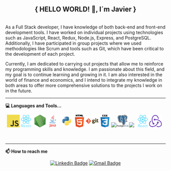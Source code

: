 <h2 align='center'>{ HELLO WORLD! 👋, I´m Javier }</h2>
</hr>
</br>
As a Full Stack developer, I have knowledge of both back-end and front-end development tools. I have worked on individual projects using technologies such as JavaScript, React, Redux, Node.js, Express, and PostgreSQL. Additionally, I have participated in group projects where we used methodologies like Scrum and tools such as Git, which have been critical to the development of each project.

Currently, I am dedicated to carrying out projects that allow me to reinforce my programming skills and knowledge. I am passionate about this field, and my goal is to continue learning and growing in it. I am also interested in the world of finance and economics, and I intend to integrate my knowledge in both areas to offer more comprehensive solutions to the projects I work on in the future.
</br>
<hr>

**💻 Languages and Tools...**

<div align='center'>
<code><img height="40" src="https://raw.githubusercontent.com/github/explore/80688e429a7d4ef2fca1e82350fe8e3517d3494d/topics/javascript/javascript.png"></code><code><img height="40" src="https://raw.githubusercontent.com/devicons/devicon/master/icons/react/react-original-wordmark.svg"></code> <code><img height="40" src="https://raw.githubusercontent.com/github/explore/80688e429a7d4ef2fca1e82350fe8e3517d3494d/topics/nodejs/nodejs.png"></code><code><img height="40" src="https://raw.githubusercontent.com/devicons/devicon/master/icons/java/java-original-wordmark.svg"></code> <code><img height="40" src="https://raw.githubusercontent.com/github/explore/80688e429a7d4ef2fca1e82350fe8e3517d3494d/topics/python/python.png"></code><code><img height="40" src="https://raw.githubusercontent.com/github/explore/80688e429a7d4ef2fca1e82350fe8e3517d3494d/topics/html/html.png"></code><code><img height="40" src="https://raw.githubusercontent.com/github/explore/80688e429a7d4ef2fca1e82350fe8e3517d3494d/topics/git/git.png"></code><code><img src="https://raw.githubusercontent.com/devicons/devicon/master/icons/css3/css3-original-wordmark.svg" height="40"/></code><code><img src="https://www.vectorlogo.zone/logos/firebase/firebase-icon.svg" height="40"/></code><code><img src="https://raw.githubusercontent.com/devicons/devicon/master/icons/postgresql/postgresql-original-wordmark.svg" height="40"/></code><code><img src="https://www.vectorlogo.zone/logos/getpostman/getpostman-icon.svg" height="40"/> </code><code><img src="https://raw.githubusercontent.com/devicons/devicon/master/icons/react/react-original-wordmark.svg" height="40"/></code><code><img src="https://raw.githubusercontent.com/devicons/devicon/master/icons/redux/redux-original.svg" height="40"/> </code>
</div>
<br><br>
<hr>

**📫 How to reach me**

<div align="center">
  
  [![Linkedin Badge](https://img.shields.io/badge/-Javier_Ceballos-blue?style=flat-square&logo=Linkedin&logoColor=white&link=https://www.linkedin.com/in/cebesjavier/)](https://www.linkedin.com/in/cebesjavier/)
  [![Gmail Badge](https://img.shields.io/badge/-Javier_Ceballos-c14438?style=flat-square&logo=Gmail&logoColor=white&link=mailto:javancebes@gmail.com)](mailto:javancebes@gmail.com)
</div>

